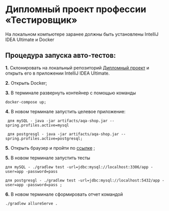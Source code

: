 # Дипломный проект профессии «Тестировщик»

На локальном компьютере заранее должны быть установлены IntelliJ IDEA Ultimate и Docker

## Процедура запуска авто-тестов:

**1.** Склонировать на локальный репозиторий  [Дипломный проект](https://github.com/Leiza111/Diplom_QA) и открыть его в приложении IntelliJ IDEA Ultimate.

**2.** Открыть Docker;

**3.** В терминале развернуть контейнер с помощью команды 

    docker-compose up;

**4.** В новом терминале запустить целевое приложение:

     для mySQL - java -jar artifacts/aqa-shop.jar --spring.profiles.active=mysql 

     для postgresgl - java -jar artifacts/aqa-shop.jar --spring.profiles.active=postgresql;

**5.** Открыть браузер и пройти по [ссылке](http://localhost:8080/) ;

**5.** В новом терминале запустить тесты

    для mySQL - ./gradlew test -url=jdbc:mysql://localhost:3306/app -user=app -password=pass

    для postgresgl - ./gradlew test -url=jdbc:mysql://localhost:5432/app -user=app -password=pass ;

**6.** В новом терминале сформировать отчет командой 
    
    ./gradlew allureServe .


